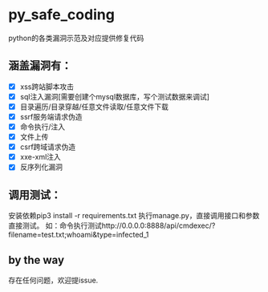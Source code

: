 # py_safe_coding
python的各类漏洞示范及对应提供修复代码

## 涵盖漏洞有：

- [x] xss跨站脚本攻击
- [x] sql注入漏洞[需要创建个mysql数据库，写个测试数据来调试]
- [x] 目录遍历/目录穿越/任意文件读取/任意文件下载
- [x] ssrf服务端请求伪造
- [x] 命令执行/注入
- [x] 文件上传
- [x] csrf跨域请求伪造
- [x] xxe-xml注入
- [x] 反序列化漏洞

## 调用测试：
安装依赖pip3 install -r requirements.txt
执行manage.py，直接调用接口和参数直接测试。
如：命令执行测试http://0.0.0.0:8888/api/cmdexec/?filename=test.txt;whoami&type=infected_1

## by the way
存在任何问题，欢迎提issue.

